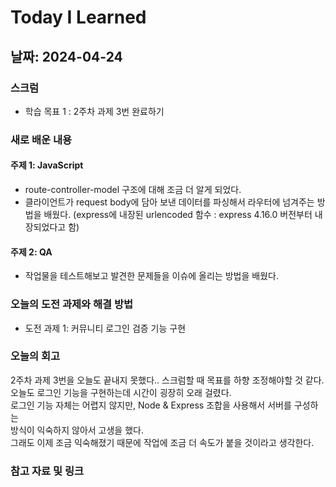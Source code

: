 # Today I Learned

## 날짜: 2024-04-24

### 스크럼
- 학습 목표 1 : 2주차 과제 3번 완료하기

### 새로 배운 내용
#### 주제 1: JavaScript
- route-controller-model 구조에 대해 조금 더 알게 되었다.
- 클라이언트가 request body에 담아 보낸 데이터를 파싱해서 라우터에 넘겨주는 방법을 배웠다.
  (express에 내장된 urlencoded 함수 : express 4.16.0 버전부터 내장되었다고 함)

#### 주제 2: QA
- 작업물을 테스트해보고 발견한 문제들을 이슈에 올리는 방법을 배웠다.

### 오늘의 도전 과제와 해결 방법
- 도전 과제 1: 커뮤니티 로그인 검증 기능 구현

### 오늘의 회고
2주차 과제 3번을 오늘도 끝내지 못했다.. 스크럼할 때 목표를 하향 조정해야할 것 같다.<br />
오늘도 로그인 기능을 구현하는데 시간이 굉장히 오래 걸렸다.<br />
로그인 기능 자체는 어렵지 않지만, Node & Express 조합을 사용해서 서버를 구성하는<br />
방식이 익숙하지 않아서 고생을 했다. <br />
그래도 이제 조금 익숙해졌기 때문에 작업에 조금 더 속도가 붙을 것이라고 생각한다.



### 참고 자료 및 링크
